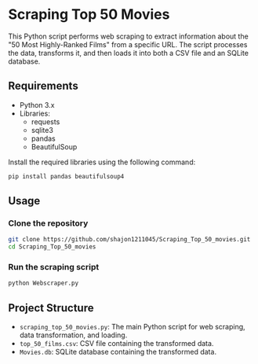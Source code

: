 # Scraping Top 50 Movies

This Python script performs web scraping to extract information about the "50 Most Highly-Ranked Films" from a specific URL. The script processes the data, transforms it, and then loads it into both a CSV file and an SQLite database.

## Requirements

- Python 3.x
- Libraries:
  - requests
  - sqlite3
  - pandas
  - BeautifulSoup

Install the required libraries using the following command:

```bash
pip install pandas beautifulsoup4
```

## Usage
### Clone the repository  
```bash
git clone https://github.com/shajon1211045/Scraping_Top_50_movies.git  
cd Scraping_Top_50_movies
```
### Run the scraping script  
```bash
python Webscraper.py
```  
## Project Structure

- `scraping_top_50_movies.py`: The main Python script for web scraping, data transformation, and loading.
- `top_50_films.csv`: CSV file containing the transformed data.
- `Movies.db`: SQLite database containing the transformed data.

